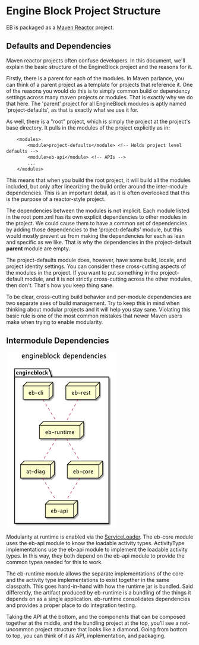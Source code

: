 # Engine Block Project Structure

EB is packaged as a [Maven Reactor](https://maven.apache.org/guides/mini/guide-multiple-modules.html) project.

## Defaults and Dependencies
Maven reactor projects often confuse developers. In this document, we'll explain the
basic structure of the EngineBlock project and the reasons for it.

Firstly, there is a parent for each of the modules. In Maven parlance, you can think of a parent project as a template for projects that reference it. One of the reasons you would do this is to simply common build or dependency settings across many maven projects or modules. That is exactly why we do that here. The 'parent' project for all EngineBlock modules is aptly named 'project-defaults', as that is exactly what we use it for.

As well, there is a "root" project, which is simply the project at the project's base directory. It pulls in the modules of the project explicitly as in:

~~~
    <modules>
        <module>project-defaults</module> <!-- Holds project level defaults -->
        <module>eb-api</module> <!-- APIs -->
        ...
    </modules>
~~~

This means that when you build the root project, it will build all the modules included, but only after linearizing the build order around the inter-module dependencies. This is an important detail, as it is often overlooked that this is the purpose of a reactor-style project.

The dependencies between the modules is not implicit. Each module listed in the root pom.xml has its own explicit dependencies to other modules in the project. We could cause them to have a common set of dependencies by adding those dependencies to the 'project-defaults' module, but this would mostly prevent us from making the dependencies for each as lean and specific as we like. That is why the dependencies in the project-default **parent** module are empty.

The project-defaults module does, however, have some build, locale, and project identity settings. You can consider these cross-cutting aspects of the modules in the project. If you want to put something in the project-default module, and it is not strictly cross-cutting across the other modules, then don't. That's how you keep thing sane.

To be clear, cross-cutting build behavior and per-module dependencies are two separate axes of build management. Try to keep this in mind when thinking about modular projects and it will help you stay sane. Violating this basic rule is one of the most common mistakes that newer Maven users make when trying to enable modularity.

## Intermodule Dependencies

![Project Structure](diagrams/project_structure.png)

Modularity at runtime is enabled via the [ServiceLoader](https://docs.oracle.com/javase/8/docs/api/java/util/ServiceLoader.html). The eb-core module uses the eb-api module to know the loadable activity types. ActivityType implementations use the eb-api module to implement the loadable activity types. In this way, they both depend on the eb-api module to provide the common types needed for this to work.

The eb-runtime module allows the separate implementations of the core and the activity type implementations to exist together in the same classpath. This goes hand-in-hand with how the runtime jar is bundled. Said differently, the artifact produced by eb-runtime is a bundling of the things it depends on as a single application. eb-runtime consolidates dependencies and provides a proper place to do integration testing.

Taking the API at the bottom, and the components that can be composed together at the middle, and the bundling project at the top, you'll see a not-uncommon project structure that looks like a diamond. Going from bottom to top, you can think of it as API, implementation, and packaging.
